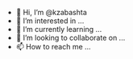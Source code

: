 - 👋 Hi, I’m @kzabashta
- 👀 I’m interested in ...
- 🌱 I’m currently learning ...
- 💞️ I’m looking to collaborate on ...
- 📫 How to reach me ...

<!---
kzabashta/kzabashta is a ✨ special ✨ repository because its `README.md` (this file) appears on your GitHub profile.
You can click the Preview link to take a look at yourer changes.
--->
